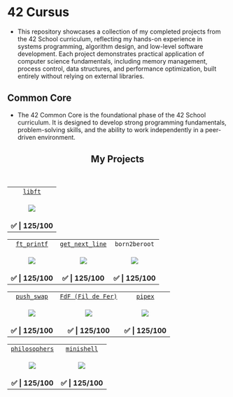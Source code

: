 # 42 Cursus
- This repository showcases a collection of my completed projects from the 42 School curriculum, reflecting my hands-on experience in systems programming, algorithm design, and low-level software development. Each project demonstrates practical application of computer science fundamentals, including memory management, process control, data structures, and performance optimization, built entirely without relying on external libraries.

## Common Core
- The 42 Common Core is the foundational phase of the 42 School curriculum. It is designed to develop strong programming fundamentals, problem-solving skills, and the ability to work independently in a peer-driven environment. 

<h2 align="center">My Projects</h2>
<br>
<table style="text-align:center;" align="center">
  <tr align="center">
    <td><a href="https://github.com/SeanAndrie/libft/tree/main"><code>libft</code></a></td>
  </tr>
  <tr>
    <td>
      <p><img src="https://github.com/SeanAndrie/42-project-badges/blob/main/badges/libftm.png"/></p>
    </td>
  </tr>
  <tr align="center">
    <td><b> ✅ | 125/100</b></td>
  </tr>
</table>

<table style="text-align:center;" align="center">
  <tr align="center">
    <td><a href="https://github.com/SeanAndrie/ft_printf/tree/main"><code>ft_printf</code></a></td>
    <td><a href="https://github.com/SeanAndrie/get_next_line/tree/main"><code>get_next_line</code></a></td>
    <td><code>born2beroot</code></td>
  </tr>
  <tr>
    <td>
      <p><img src="https://github.com/SeanAndrie/42-project-badges/blob/main/badges/ft_printfm.png"/></p>
    </td>
    <td>
      <p><img src="https://github.com/SeanAndrie/42-project-badges/blob/main/badges/get_next_linem.png"/></p>
    </td>
    <td>
      <p><img src="https://github.com/SeanAndrie/42-project-badges/blob/main/badges/born2berootm.png"/></p>
    </td>
  </tr>
  <tr align="center">
    <td><b> ✅ | 125/100</b></td>
    <td><b> ✅ | 125/100</b></td>
    <td><b> ✅ | 125/100</b></td>
  </tr>
</table>

<table style="text-align:center;" align="center">
  <tr align="center">
    <td><a href="https://github.com/SeanAndrie/push_swap/tree/main"><code>push_swap</code></a></td>
    <td><a href="https://github.com/SeanAndrie/FdF/tree/main"><code>FdF (Fil de Fer)</code></a></td>
    <td><a href="https://github.com/SeanAndrie/pipex/tree/main"><code>pipex</code></a></td>
  </tr>
  <tr>
    <td>
      <p><img src="https://github.com/SeanAndrie/42-project-badges/blob/main/badges/push_swapm.png"/></p>
    </td>
    <td>
      <p><img src="https://github.com/SeanAndrie/42-project-badges/blob/main/badges/fdfm.png"/></p>
    </td>
    <td>
      <p><img src="https://github.com/SeanAndrie/42-project-badges/blob/main/badges/pipexm.png"/></p>
    </td>
  </tr>
  <tr align="center">
    <td><b> ✅ | 125/100</b></td>
    <td><b> ✅ | 125/100</b></td>
    <td><b> ✅ | 125/100</b></td>
  </tr>
</table>

<table style="text-align:center;" align="center">
  <tr align="center">
    <td><a href="https://github.com/SeanAndrie/philosophers/tree/main"><code>philosophers</code></a></td>
    <td><a href="https://github.com/SeanAndrie/bukoshell/tree/main"><code>minishell</code></a></td>
  </tr>
  <tr>
    <td>
      <p><img src="https://github.com/SeanAndrie/42-project-badges/blob/main/badges/philosophersm.png"/></p>
    </td>
    <td>
      <p><img src="https://github.com/SeanAndrie/42-project-badges/blob/main/badges/minishellm.png"/></p>
    </td>
  </tr>
  <tr align="center">
    <td><b> ✅ | 125/100</b></td>
    <td><b> ✅ | 125/100</b></td>
  </tr>
</table>
